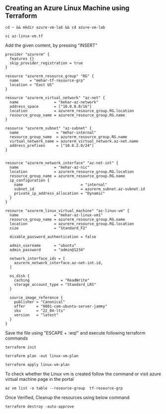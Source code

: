 ## Creating an Azure Linux Machine using Terraform
```
cd ~ && mkdir azure-vm-lab && cd azure-vm-lab
```
```
vi az-linux-vm.tf
```
Add the given content, by pressing "INSERT"
```
provider "azurerm" {
  features {}
  skip_provider_registration = true
}

resource "azurerm_resource_group" "RG" {
  name     = "mehar-tf-resource-grp"
  location = "East US"
}

resource "azurerm_virtual_network" "az-net" {
  name                = "mehar-az-network"
  address_space       = ["10.0.0.0/16"]
  location            = azurerm_resource_group.RG.location
  resource_group_name = azurerm_resource_group.RG.name
}

resource "azurerm_subnet" "az-subnet" {
  name                 = "mehar-internal"
  resource_group_name  = azurerm_resource_group.RG.name
  virtual_network_name = azurerm_virtual_network.az-net.name
  address_prefixes     = ["10.0.2.0/24"]
}


resource "azurerm_network_interface" "az-net-int" {
  name                = "mehar-az-nic"
  location            = azurerm_resource_group.RG.location
  resource_group_name = azurerm_resource_group.RG.name
  ip_configuration {
    name                          = "internal"
    subnet_id                     = azurerm_subnet.az-subnet.id
    private_ip_address_allocation = "Dynamic"
  }
}

resource "azurerm_linux_virtual_machine" "az-linux-vm" {
  name                = "mehar-az-linux-vm1"
  resource_group_name = azurerm_resource_group.RG.name
  location            = azurerm_resource_group.RG.location
  size                = "Standard_F2"
 
  disable_password_authentication = false

  admin_username      = "ubuntu"
  admin_password      = "admin@1234"
 
  network_interface_ids = [
    azurerm_network_interface.az-net-int.id,
  ]

  os_disk {
    caching              = "ReadWrite"
    storage_account_type = "Standard_LRS"
  }

  source_image_reference {
    publisher = "Canonical"
    offer     = "0001-com-ubuntu-server-jammy"
    sku       = "22_04-lts"
    version   = "latest"
  }
}
```
Save the file using "ESCAPE + :wq!" and execute following terraform commands
```
terraform init
```
```
terraform plan -out linux-vm-plan
```
```
terraform apply linux-vm-plan
```
To check whether the Linux vm is created follow the command or visit azure virtual machine page in the portal
```
az vm list -o table --resource-group  tf-resource-grp
```
Once Verified, Cleanup the resources using below command
```
terraform destroy -auto-approve
```


